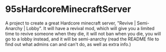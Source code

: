 # 95sHardcoreMinecraftServer
A project to create a great Hardcore minecraft server, "Revive | Semi-Anarchy | Lobby". It will have a revival mod, which will give you a limited time to revive someone when they die, it will not ban when you die, you will go to a lobby instead, and it will be semi-anarchy (read the README file to find out what admins can and can't do, as well as extra info.)
